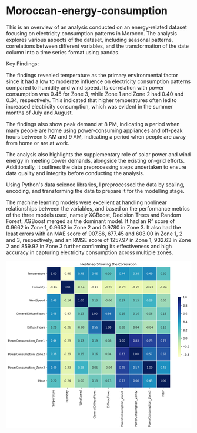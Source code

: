 # Moroccan-energy-consumption

This is an overview of an analysis conducted on an energy-related dataset focusing on electricity consumption patterns in Morocco. The analysis explores various aspects of the dataset, including seasonal patterns, correlations between different variables, and the transformation of the date column into a time series format using pandas.

Key Findings:

The findings revealed temperature as the primary environmental factor since it had a low to moderate influence on electricity consumption patterns compared to humidity and wind speed. Its correlation with power consumption was 0.45 for Zone 3, while Zone 1 and Zone 2 had 0.40 and 0.34, respectively. This indicated that higher temperatures often led to increased electricity consumption, which was evident in the summer months of July and August. 

The findings also show peak demand at 8 PM, indicating a period when many people are home using power-consuming appliances and off-peak hours between 5 AM and 9 AM, indicating a period when people are away from home or are at work. 

The analysis also highlights the supplementary role of solar power and wind energy in meeting power demands, alongside the existing on-grid efforts. Additionally, it outlines the data preprocessing steps undertaken to ensure data quality and integrity before conducting the analysis.

Using Python's data science libraries, I preprocessed the data by scaling, encoding, and transforming the data to prepare it for the modelling stage.

The machine learning models were excellent at handling nonlinear relationships between the variables, and based on the performance metrics of the three models used, namely XGBoost, Decision Trees and Random Forest, XGBoost merged as the dominant model. It had an R² score of 0.9662 in Zone 1, 0.9652 in Zone 2 and 0.9780 in Zone 3. It also had the least errors with an MAE score of 907.86, 677.45 and 603.00 in Zone 1, 2 and 3, respectively, and an RMSE score of 1257.97 in Zone 1, 932.63 in Zone 2 and 859.92 in Zone 3 further confirming its effectiveness and high accuracy in capturing electricity consumption across multiple zones. 

![alt text](https://github.com/kahumawalter/moroccan-energy-consumption/blob/main/heatmap.png)
